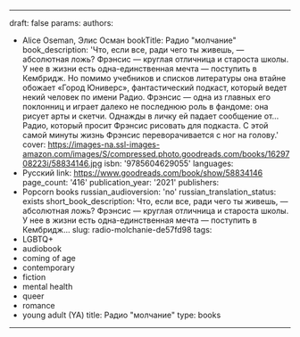 ---
draft: false
params:
  authors:
  - Alice Oseman, Элис Осман
  bookTitle: Радио "молчание"
  book_description: 'Что, если все, ради чего ты живешь, — абсолютная ложь? Фрэнсис
    — круглая отличница и староста школы. У нее в жизни есть одна-единственная мечта
    — поступить в Кембридж. Но помимо учебников и списков литературы она втайне обожает
    «Город Юниверс», фантастический подкаст, который ведет некий человек по имени
    Радио. Фрэнсис — одна из главных его поклонниц и играет далеко не последнюю роль
    в фандоме: она рисует арты и скетчи. Однажды в личку ей падает сообщение от… Радио,
    который просит Фрэнсис рисовать для подкаста. С этой самой минуты жизнь Фрэнсис
    переворачивается с ног на голову.'
  cover: https://images-na.ssl-images-amazon.com/images/S/compressed.photo.goodreads.com/books/1629708223i/58834146.jpg
  isbn: '9785604629055'
  languages:
  - Русский
  link: https://www.goodreads.com/book/show/58834146
  page_count: '416'
  publication_year: '2021'
  publishers:
  - Popcorn books
  russian_audioversion: 'no'
  russian_translation_status: exists
  short_book_description: Что, если все, ради чего ты живешь, — абсолютная ложь? Фрэнсис
    — круглая отличница и староста школы. У нее в жизни есть одна-единственная мечта
    — поступить в Кембридж…
  slug: radio-molchanie-de57fd98
  tags:
  - LGBTQ+
  - audiobook
  - coming of age
  - contemporary
  - fiction
  - mental health
  - queer
  - romance
  - young adult (YA)
title: Радио "молчание"
type: books
------
